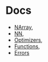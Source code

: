 # Docs

- [NArray](narray.md),
- [NN](nn.md),
- [Optimizers](optimizers.md),
- [Functions](functions.md),
- [Errors](errors.md)
